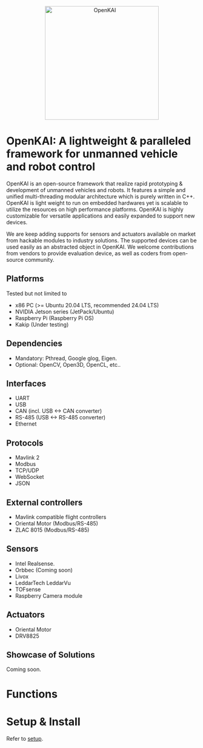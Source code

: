 <p align="center">
<img src="https://github.com/yankailab/OpenKAI/raw/master/data/OK.png" width=300px alt="OpenKAI">
</p>

# OpenKAI: A lightweight & paralleled framework for unmanned vehicle and robot control
OpenKAI is an open-source framework that realize rapid prototyping & development of unmanned vehicles and robots.
It features a simple and unified multi-threading modular architecture which is purely written in C++.
OpenKAI is light weight to run on embedded hardwares yet is scalable to utilize the resources on high performance platforms.
OpenKAI is highly customizable for versatile applications and easily expanded to support new devices.

We are keep adding supports for sensors and actuators available on market from hackable modules to industry solutions.
The supported devices can be used easily as an abstracted object in OpenKAI.
We welcome contributions from vendors to provide evaluation device, as well as coders from open-source community.

## Platforms
Tested but not limited to
* x86 PC (>= Ubuntu 20.04 LTS, recommended 24.04 LTS)
* NVIDIA Jetson series (JetPack/Ubuntu)
* Raspberry Pi (Raspberry Pi OS)
* Kakip (Under testing)

## Dependencies
* Mandatory: Pthread, Google glog, Eigen.
* Optional: OpenCV, Open3D, OpenCL, etc..

## Interfaces
* UART
* USB
* CAN (incl. USB <-> CAN converter)
* RS-485 (USB <-> RS-485 converter)
* Ethernet

## Protocols
* Mavlink 2
* Modbus
* TCP/UDP
* WebSocket
* JSON

## External controllers
* Mavlink compatible flight controllers
* Oriental Motor (Modbus/RS-485)
* ZLAC 8015 (Modbus/RS-485)

## Sensors
* Intel Realsense.
* Orbbec (Coming soon)
* Livox
* LeddarTech LeddarVu
* TOFsense
* Raspberry Camera module

## Actuators
* Oriental Motor
* DRV8825

## Showcase of Solutions
Coming soon.


# Functions


# Setup & Install
Refer to [setup](./docs/setup.md).
